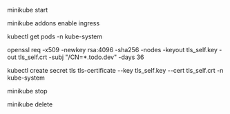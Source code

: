 minikube start

minikube addons enable ingress

kubectl get pods -n kube-system

openssl req -x509 -newkey rsa:4096 -sha256 -nodes -keyout tls_self.key -out tls_self.crt -subj "/CN=*.todo.dev" -days 36

kubectl create secret tls tls-certificate --key tls_self.key --cert tls_self.crt -n kube-system

minikube stop

minikube delete